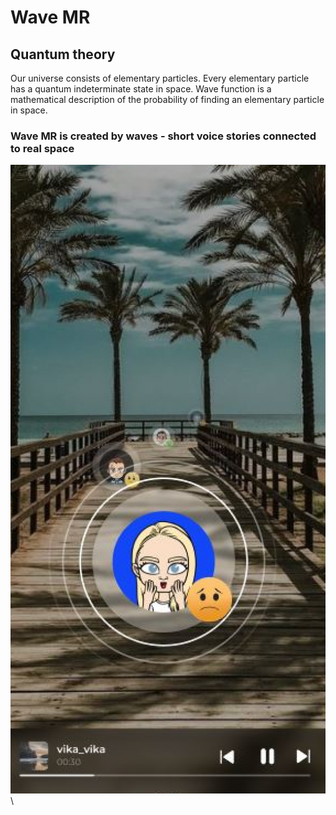 # Wave MR

## Quantum theory <a href="#quantum-theory" id="quantum-theory"></a>

Our universe consists of elementary particles. Every elementary particle has a quantum indeterminate state in space. Wave function is a mathematical description of the probability of finding an elementary particle in space.

### Wave MR is created by waves - short voice stories connected to real space <a href="#wave-mr-is-created-by-waves-short-voice-stories-connected-to-real-space" id="wave-mr-is-created-by-waves-short-voice-stories-connected-to-real-space"></a>

![](../.gitbook/assets/image.png)\
